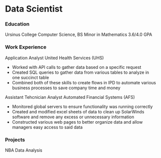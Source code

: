 # Data Scientist

### Education
Ursinus College
Computer Science, BS
Minor in Mathematics
3.6/4.0 GPA

### Work Experience
Application Analyst
United Health Services (UHS)
- Worked with API calls to gather data based on a specific request
- Created SQL queries to gather data from various tables to analyze in one succinct table
- Combined both of these skills to create flows in IPD to automate various business processes to save company time and money

Assistant Tehcnician Analyst
Automated Financial Systems (AFS)
- Monitored global servers to ensure functionality was running correctly
- Created and modified excel sheets of data to clean up SolarWinds software and remove any excess or unnecessary information
- Constructed various web pages to better organize data and allow managers easy access to said data
### Projects
NBA Data Analysis

